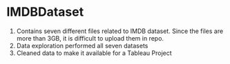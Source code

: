 # IMDBDataset


1. Contains seven different files related to IMDB dataset. Since the files are more than 3GB, it is difficult to upload them in repo. 
2. Data exploration performed all seven datasets
3. Cleaned data to make it available for a Tableau Project 
